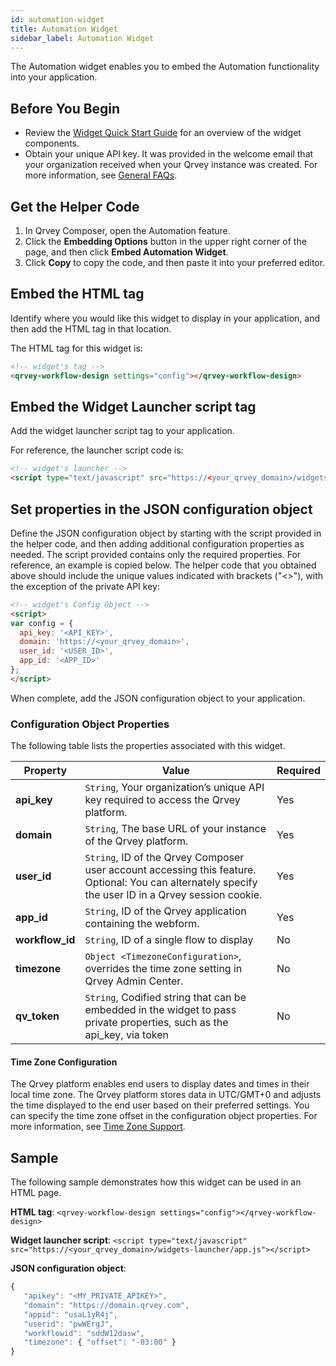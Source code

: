 ```yaml
---
id: automation-widget
title: Automation Widget
sidebar_label: Automation Widget
---
```


<div style={{textAlign: "justify"}}>

The Automation widget enables you to embed the Automation functionality into your application. 

## Before You Begin
* Review the [Widget Quick Start Guide](../widgets/intro.md) for an overview of the widget components. 
* Obtain your unique API key. It was provided in the welcome email that your organization received when your Qrvey instance was created. For more information, see [General FAQs](../../faqs/faqs.md).

## Get the Helper Code
1. In Qrvey Composer, open the Automation feature. 
2. Click the **Embedding Options** button in the upper right corner of the page, and then click **Embed Automation Widget**. 
3. Click **Copy** to copy the code, and then paste it into your preferred editor. 

## Embed the HTML tag
Identify where you would like this widget to display in your application, and then add the HTML tag in that location. 

The HTML tag for this widget is:
```html
<!-- widget's tag -->
<qrvey-workflow-design settings="config"></qrvey-workflow-design>
```

## Embed the Widget Launcher script tag
Add the widget launcher script tag to your application. 

For reference, the launcher script code is:
```html
<!-- widget's launcher -->
<script type="text/javascript" src="https://<your_qrvey_domain>/widgets-launcher/app.js"></script>
```

## Set properties in the JSON configuration object
Define the JSON configuration object by starting with the script provided in the helper code, and then adding additional configuration properties as needed. The script provided contains only the required properties. For reference, an example is copied below. The helper code that you obtained above should include the unique values indicated with brackets ("&lt;&gt;"), with the exception of the private API key:
```html
<!-- widget's Config Object -->
<script>
var config = {
  api_key: '<API_KEY>',
  domain: 'https://<your_qrvey_domain>',
  user_id: '<USER_ID>',
  app_id: '<APP_ID>'
};
</script>
```
When complete, add the JSON configuration object to your application. 

### Configuration Object Properties
The following table lists the properties associated with this widget. 

| **Property** | **Value** | **Required** |
| --- | --- | --- |
| **api_key** | `String`, Your organization’s unique API key required to access the Qrvey platform. | Yes |
| **domain** | `String`, The base URL of your instance of the Qrvey platform. | Yes | 
| **user_id** | `String`, ID of the Qrvey Composer user account accessing this feature. Optional: You can alternately specify the user ID in a Qrvey session cookie. | Yes  |
| **app_id** | `String`, ID of the Qrvey application containing the webform.| Yes |
| **workflow_id** | `String`, ID of a single flow to display | No |
| **timezone** | `Object <TimezoneConfiguration>`, overrides the time zone setting in Qrvey Admin Center. | No | 
| **qv_token** | `String`, Codified string that can be embedded in the widget to pass private properties, such as the api_key, via token | No |

#### Time Zone Configuration
The Qrvey platform enables end users to display dates and times in their local time zone. The Qrvey platform stores data in UTC/GMT+0 and adjusts the time displayed to the end user based on their preferred settings. You can specify the time zone offset in the configuration object properties. For more information, see [Time Zone Support](../../special-features/timezone-support.md). 

## Sample
The following sample demonstrates how this widget can be used in an HTML page.  

**HTML tag**:
`<qrvey-workflow-design settings="config"></qrvey-workflow-design>`

**Widget launcher script**:
`<script type="text/javascript" src="https://<your_qrvey_domain>/widgets-launcher/app.js"></script>`

**JSON configuration object**:
```js
{
   "apikey": "<MY_PRIVATE_APIKEY>",
   "domain": "https://domain.qrvey.com",
   "appid": "usaL1yR4j",
   "userid": "pwWErgJ",
   "workflowid": "sddW12dasw",
   "timezone": { "offset": "-03:00" }
}
```




</div>